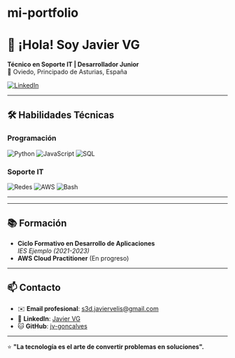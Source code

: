 # mi-portfolio

# 👋 ¡Hola! Soy **Javier VG**  
**Técnico en Soporte IT | Desarrollador Junior**  
📍 Oviedo, Principado de Asturias, España  

[![LinkedIn](https://img.shields.io/badge/LinkedIn-Javier_VG-0077B5?style=flat&logo=linkedin)](https://www.linkedin.com/in/tu-perfil)

---

## 🛠 **Habilidades Técnicas**  
### **Programación**  
![Python](https://img.shields.io/badge/Python-3.10+-3776AB?logo=python&logoColor=white)
![JavaScript](https://img.shields.io/badge/JavaScript-ES6+-F7DF1E?logo=javascript&logoColor=black)
![SQL](https://img.shields.io/badge/SQL-MySQL-4479A1?logo=mysql&logoColor=white)

### **Soporte IT**  
![Redes](https://img.shields.io/badge/Redes-TCP/IP-009688)
![AWS](https://img.shields.io/badge/AWS-EC2/S3-FF9900?logo=amazon-aws)
![Bash](https://img.shields.io/badge/Bash-Scripting-4EAA25?logo=gnu-bash)

---



---

## 📚 **Formación**  
- **Ciclo Formativo en Desarrollo de Aplicaciones**  
  *IES Ejemplo (2021-2023)*  
- **AWS Cloud Practitioner** (En progreso)  

---

## 📫 **Contacto**  
- ✉️ **Email profesional**: s3d.javiervelis@gmail.com
- 💼 **LinkedIn**: [Javier VG](https://www.linkedin.com/in/tu-perfil)  
- 🐱 **GitHub**: [jv-goncalves](https://github.com/jv-goncalves)  

---

⭐ **"La tecnología es el arte de convertir problemas en soluciones".**
